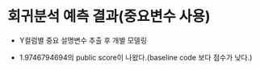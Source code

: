 # 회귀분석 예측 결과(중요변수 사용)

- Y컬럼별 중요 설명변수 추출 후 개별 모델링

- 1.9746794694의 public score이 나왔다.(baseline code 보다 점수가 낮다.)

